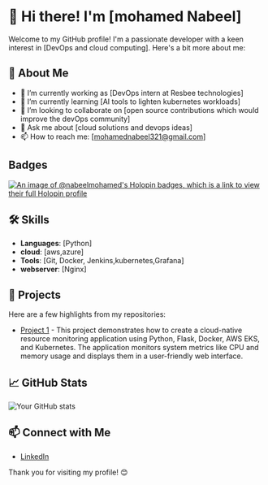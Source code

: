 # 👋 Hi there! I'm [mohamed Nabeel]

Welcome to my GitHub profile! I'm a passionate developer with a keen interest in [DevOps and cloud computing]. Here's a bit more about me:

## 🚀 About Me

- 🔭 I’m currently working as [DevOps intern at Resbee technologies]
- 🌱 I’m currently learning [AI tools to lighten kubernetes workloads]
- 👯 I’m looking to collaborate on [open source contributions which would improve the devOps community]
- 💬 Ask me about [cloud solutions and devops ideas]
- 📫 How to reach me: [mohamednabeel321@gmail.com]
## Badges
[![An image of @nabeelmohamed's Holopin badges, which is a link to view their full Holopin profile](https://holopin.me/nabeelmohamed)](https://holopin.io/@nabeelmohamed)
## 🛠 Skills

- **Languages**: [Python]
- **cloud**: [aws,azure]
- **Tools**: [Git, Docker, Jenkins,kubernetes,Grafana]
- **webserver**: [Nginx]

## 🌟 Projects

Here are a few highlights from my repositories:

- [Project 1](https://github.com/nabeelmohamed/cloud-native-resource-monitoring-app) - This project demonstrates how to create a cloud-native resource monitoring application using Python, Flask, Docker, AWS EKS, and Kubernetes. The application monitors system metrics like CPU and memory usage and displays them in a user-friendly web interface.

## 📈 GitHub Stats

![Your GitHub stats](https://github-readme-stats.vercel.app/api?username=nabeelmohamed&show_icons=true&theme=radical)

## 📫 Connect with Me

- [LinkedIn](https://www.linkedin.com/in/mohamed-nabeel-424914217)

Thank you for visiting my profile! 😊

